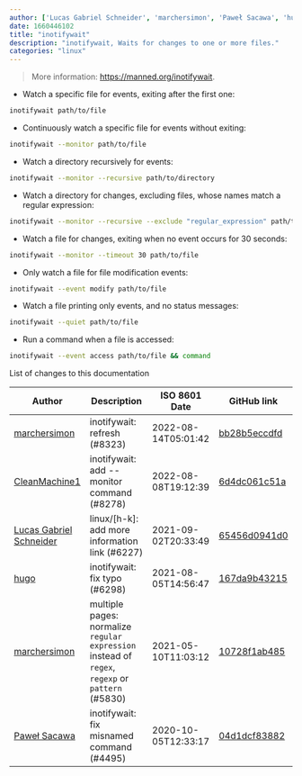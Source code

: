 ```yaml
---
author: ['Lucas Gabriel Schneider', 'marchersimon', 'Paweł Sacawa', 'hugo', 'CleanMachine1']
date: 1660446102
title: "inotifywait"
description: "inotifywait, Waits for changes to one or more files."
categories: "linux"
---
```

> More information: <https://manned.org/inotifywait>.

- Watch a specific file for events, exiting after the first one:

```bash
inotifywait path/to/file
```

- Continuously watch a specific file for events without exiting:

```bash
inotifywait --monitor path/to/file
```

- Watch a directory recursively for events:

```bash
inotifywait --monitor --recursive path/to/directory
```

- Watch a directory for changes, excluding files, whose names match a regular expression:

```bash
inotifywait --monitor --recursive --exclude "regular_expression" path/to/directory
```

- Watch a file for changes, exiting when no event occurs for 30 seconds:

```bash
inotifywait --monitor --timeout 30 path/to/file
```

- Only watch a file for file modification events:

```bash
inotifywait --event modify path/to/file
```

- Watch a file printing only events, and no status messages:

```bash
inotifywait --quiet path/to/file
```

- Run a command when a file is accessed:

```bash
inotifywait --event access path/to/file && command
```
List of changes to this documentation


Author | Description | ISO 8601 Date | GitHub link
------|-----|-----|-----
[marchersimon](mailto:50295997+marchersimon@users.noreply.github.com) | inotifywait: refresh (#8323) | 2022-08-14T05:01:42 | [bb28b5eccdfd](https://github.com/tldr-pages/tldr/commit/bb28b5eccdfddec3119b111ba3f9252103651715)
[CleanMachine1](mailto:78213164+CleanMachine1@users.noreply.github.com) | inotifywait: add --monitor command (#8278) | 2022-08-08T19:12:39 | [6d4dc061c51a](https://github.com/tldr-pages/tldr/commit/6d4dc061c51a9717d4de6ef206cdffa9688455aa)
[Lucas Gabriel Schneider](mailto:casdpa@gmail.com) | linux/[h-k]: add more information link (#6227) | 2021-09-02T20:33:49 | [65456d0941d0](https://github.com/tldr-pages/tldr/commit/65456d0941d092a69548cae0ed6e4f4d19bfe9d2)
[hugo](mailto:rivten.grey@gmail.com) | inotifywait: fix typo (#6298) | 2021-08-05T14:56:47 | [167da9b43215](https://github.com/tldr-pages/tldr/commit/167da9b4321516b5e6c2c4b2e3d347457e4a1e99)
[marchersimon](mailto:50295997+marchersimon@users.noreply.github.com) | multiple pages: normalize `regular expression` instead of `regex`, `regexp` or `pattern` (#5830) | 2021-05-10T11:03:12 | [10728f1ab485](https://github.com/tldr-pages/tldr/commit/10728f1ab485957d66af3940a030b0fb77611fc0)
[Paweł Sacawa](mailto:psacawa@math.toronto.edu) | inotifywait: fix misnamed command (#4495) | 2020-10-05T12:33:17 | [04d1dcf83882](https://github.com/tldr-pages/tldr/commit/04d1dcf8388200f021fe97afae1cb115c5ae1c0c)

